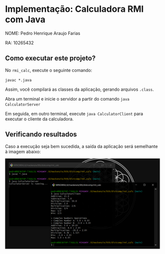 # Implementação: Calculadora RMI com Java
NOME: Pedro Henrique Araujo Farias

RA: 10265432

## Como executar este projeto?
No `rmi_calc`, execute o seguinte comando:

`javac *.java`

Assim, você compilará as classes da aplicação, gerando arquivos `.class`.

Abra um terminal e inicie o servidor a partir do comando `java CalculatorServer`

Em seguida, em outro terminal, execute `java CalculatorClient` para executar o cliente da calculadora.

## Verificando resultados
Caso a execução seja bem sucedida, a saída da aplicação será semelhante à imagem abaixo:

![execucao](./execucao.png)